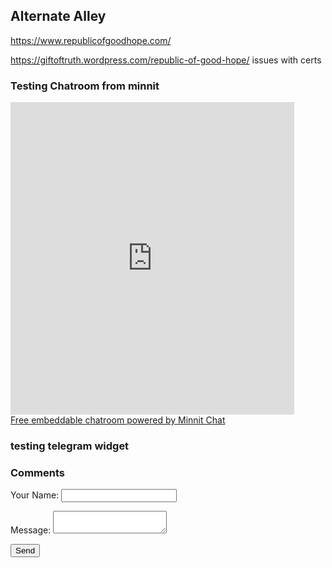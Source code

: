 ## Alternate Alley

https://www.republicofgoodhope.com/

https://giftoftruth.wordpress.com/republic-of-good-hope/  issues with certs

### Testing Chatroom from minnit

<iframe src="https://minnit.chat/ProtocolSharing?embed&&nickname=" style="border:none;width:90%;height:500px;" allowTransparency="true"></iframe><br><a href="https://minnit.chat/ProtocolSharing" target="_blank">Free embeddable chatroom powered by Minnit Chat</a>

### testing telegram widget

<script async src="https://telegram.org/js/telegram-widget.js?14" data-telegram-post="telegram/83" data-width="100%"></script>

### Comments 

<form name="contact" method="POST" data-netlify="true">
  <p>
    <label>Your Name: <input type="text" name="name" /></label>   
  </p>
  
  
  <p>
    <label>Message: <textarea name="message"></textarea></label>
  </p>
  <p>
    <button type="submit">Send</button>
  </p>
</form>
